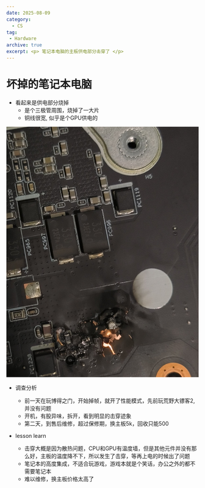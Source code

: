 ```yaml
---
date: 2025-08-09
category: 
  - CS
tag:
 - Hardware
archive: true
excerpt: <p> 笔记本电脑的主板供电部分击穿了 </p>
---
```


# 坏掉的笔记本电脑
* 看起来是供电部分烧掉
    * 是个三极管周围，烧掉了一大片
    * 铜线很宽, 似乎是个GPU供电的

![alt text](IMG_20250630_191458.jpg)

* 调查分析
    * 前一天在玩博得之门，开始掉帧，就开了性能模式，先前玩荒野大镖客2, 并没有问题
    * 开机，有股异味，拆开，看到明显的击穿迹象
    * 第二天，到售后维修，超过保修期，换主板5k，回收只能500

* lesson learn
    * 击穿大概是因为散热问题，CPU和GPU有温度墙，但是其他元件并没有那么好，主板的温度降不下，所以发生了击穿，等再上电的时候出了问题
    * 笔记本的高度集成，不适合玩游戏，游戏本就是个笑话，办公之外的都不需要笔记本
    * 难以维修，换主板价格太高了